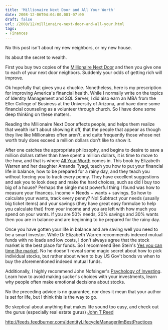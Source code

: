 ```yaml
---
title: 'Millionaire Next Door and All Your Worth'
date: 2008-12-06T04:04:00.001-07:00
draft: false
url: /2008/12/millionaire-next-door-and-all-your.html
tags: 
- Finances
---
```


No this post isn't about my new neighbors, or my new house.

Its about the secret to wealth.

First you buy two copies of the [Millionaire Next Door](http://www.amazon.com/Millionaire-Next-Door-Thomas-Stanley/dp/0671015206/ref=pd_bbs_sr_1?ie=UTF8&s=books&qid=1228560713&sr=8-1) and then you give one to each of your next door neighbors. Suddenly your odds of getting rich will improve.

Ok hopefully that gives you a chuckle. Nonetheless, here is my prescription for improving America's financial health. While I normally write on the topics of Identity Management and SQL Server, I did also earn an MBA from the Eller College of Business at the University of Arizona, and have done some financial counseling as a volunteer through church. So I have done some deep thinking on these matters.

Reading the Millionaire Next Door affects people, and helps them realize that wealth isn't about showing it off, that the people that appear as though they live like Millionaires often aren't, and quite frequently those whose net worth truly does exceed a million dollars don't like to show it.

After one catches the appropriate philosophy, and begins to desire to save a million dollars rather than have spent a million dollars, it is time to move to the how, and that is where [All Your Worth](http://www.amazon.com/All-Your-Worth-Ultimate-Lifetime/dp/B000W3UADM/ref=pd_bbs_sr_1?ie=UTF8&s=books&qid=1228560769&sr=8-1) comes in. This book by Elizabeth Warren and her daughter Amanda Tyagi, teach you how to put your financial life in balance, how to be prepared for a rainy day, and they teach you without forcing you to track every penny. They have excellent suggestions and ask you to look deep and make the hard choices, such as did I buy too big of a house? Perhaps the single most powerful thing I found was how to measure your finances. Income = Needs + wants + savings. So how to calculate your wants, track every penny? No! Subtract your needs (usually big ticket items) and your savings (they have great easy formulae to help you calculate that) from your income and you are left with how much you spend on your wants. If you are 50% needs, 20% savings and 30% wants then you are in balance and are beginning to be prepared for the rainy day.

Once you have gotten your life in balance and are saving well you need to be a smart investor. While Dr Elizabeth Warren recommends indexed mutual funds with no loads and low costs, I don't always agree that the stock market is the best place for funds. So I recommend Ben Stein's [Yes you can time the market](http://www.amazon.com/Yes-You-Can-Time-Market/dp/0471679267/ref=pd_bbs_sr_1?ie=UTF8&s=books&qid=1228560821&sr=8-1). No he doesn't reveal some magic secret about how to pick individual stocks, but rather about when to buy US Gov't bonds vs when to buy the aforementioned indexed mutual funds.

Additionally, I highly recommend John Nofsinger's [Psychology of Investing](http://www.amazon.com/Psychology-Investing-3rd-John-Nofsinger/dp/0132302349/ref=sr_1_1?ie=UTF8&qid=1228560862&sr=8-1). Learn how to avoid making sucker's choices with your investments, learn why people often make emotional decisions about stocks.

No the preceding advice is no guarantee, nor does it mean that your author is set for life, but I think this is the way to go.

Be skeptical about anything that makes life sound too easy, and check out the gurus (especially real estate gurus) [John T Reed](http://www.johntreed.com/Reedgururating.html)

http://feeds.feedburner.com/IdentityLifecycleManagerilmBestPractices